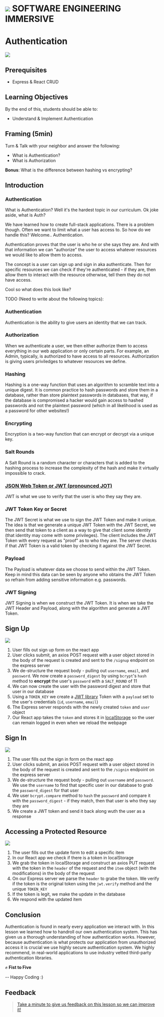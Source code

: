 # ![](https://ga-dash.s3.amazonaws.com/production/assets/logo-9f88ae6c9c3871690e33280fcf557f33.png)  SOFTWARE ENGINEERING IMMERSIVE

# Authentication

![](user-friendly.gif)

## Prerequisites
- Express & React CRUD

## Learning Objectives
By the end of this, students should be able to:
- Understand & Implement Authentication

## Framing (5min)
Turn & Talk with your neighbor and answer the following:
- What is Authentication?
- What is Authorization

**Bonus**: What is the difference between hashing vs encrypting?


## Introduction

### Authentication

What is Authentication? Well it's the hardest topic in our curriculum. Ok joke aside, what is Auth?

We have learned how to create full-stack applications. There is a problem though. Often we want to limit what a user has access to. So how do we handle this? Welcome.. Authentication.

Authentication proves that the user is who he or she says they are. And with that information we can "authorize" the user to access whatever resources we would like to allow them to access.

The concept is a user can sign up and sign in aka authenticate. Then for specific resources we can check if they're authenticated - if they are, then allow them to interact with the resource otherwise, tell them they do not have access.

Cool so what does this look like?

TODO (Need to write about the following topics):

### Authentication
Authentication is the ability to give users an identity that we can track.
### Authorization
When we authenticate a user, we then either authorize them to access everything in our web application or only certain parts. For example, an Admin, typically, is authorized to have access to all resources. Authorization is giving users priviledges to whatever resources we define.
### Hashing
Hashing is a one-way function that uses an algorithm to scramble text into a unique digest. It is common practice to hash passwords and store them in a database, rather than store plaintext passwords in databases, that way, if the database is compromised a hacker would gain access to hashed passwords and not the plaintext password (which in all likelihood is used as a password for other websites!)
### Encrypting
Encryption is a two-way function that can encrypt or decrypt via a unique key.
### Salt Rounds
A Salt Round is a random character or characters that is added to the hashing process to increase the complexity of the hash and make it virtually impossible to crack.
### [JSON Web Token or JWT (pronounced JOT)](https://jwt.io/introduction)
JWT is what we use to verify that the user is who they say they are.
### JWT Token Key or Secret
The JWT Secret is what we use to sign the JWT Token and make it unique. The idea is that we generate a unique JWT Token with the JWT Secret, we then send that token to a client as a way to give that client some identity (that identity may come with some privileges). The client includes the JWT Token with every request as "proof" as to who they are. The server checks if that JWT Token is a valid token by checking it against the JWT Secret.
### Payload
The Payload is whatever data we choose to send within the JWT Token. Keep in mind this data can be seen by anyone who obtains the JWT Token so refrain from adding sensitive information e.g. passwords.
### JWT Signing
JWT Signing is when we construct the JWT Token. It is when we take the JWT Header and Payload, along with the algorithm and generate a JWT Token.

## Sign Up

![](signUp.png)

1. User fills out sign up form on the react app
2. User clicks submit, an axios POST request with a user object stored in the body of the request is created and sent to the `/signup` endpoint on the express server
3. We de-structure the request body - pulling out `username`, `email`, and `password`. We now create a `password_digest` by using `bcrypt`'s `hash` method to **encrypt** the user's `password` with a `SALT_ROUND` of 11
4. We can now create the user with the password digest and store that user in our database
5. Using a `TOKEN_KEY` we create a [JWT library](https://jwt.io) Token with a `payload` set to the user's credentials (`id`, `username`, `email`)
6. The Express server responds with the newly created `token` and `user` object
7. Our React app takes the `token` and stores it in [localStorage](https://developer.mozilla.org/en-US/docs/Web/API/Window/localStorage) so the user can remain logged in even when we reload the webpage


## Sign In

![](signIn.png)

1. The user fills out the sign in form on the react app
2. User clicks submit, an axios POST request with a user object stored in the body of the request is created and sent to the `/signin` endpoint on the express server
3. We de-structure the request body - pulling out `username` and `password`. We use the `username` to find that specific user in our database to grab the `password_digest` for that user
4. We user `bcrypt.compare` method to `hash` the `password` and compare it with the `password_digest` - if they match, then that user is who they say they are
5. We create a JWT token and send it back along wuth the user as a response

## Accessing a Protected Resource

![](protected.png)

1. The user fills out the update form to edit a specific item
2. In our React app we check if there is a token in localStorage
3. We grab the token in localStorage and construct an axios PUT request with the token in the `header` of the request and the `item` object (with the modifications) in the body of the request
4. On our Express server we parse the `header` to grabe the token. We verify if the token is the original token using the `jwt.verify` method and the unique `TOKEN_KEY`
5. If the token is legit, we make the update in the database
6. We respond with the updated item

## Conclusion

Authentication is found in nearly every application we interact with. In this lesson we learned how to handroll our own authentication system. This has given us a thorough understanding of how authentication works. However, because authentication is what protects our application from unauthorized access it is crucial we use highly secure authentication system. We highly recommend, in real-world applications to use industry vetted third-party authentication libraries.

✊ **Fist to Five**

-- Happy Coding :)

## Feedback

> [Take a minute to give us feedback on this lesson so we can improve it!](https://forms.gle/vgUoXbzxPWf4oPCX6)
